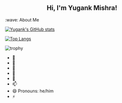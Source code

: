 <p align='center'>
</p>

<h2 align="center">Hi, I'm Yugank Mishra!</h2>

<p>
:wave: About Me


[![Yugank's GitHub stats](https://github-readme-stats.vercel.app/api?username=yugumishra&show_icons=true&theme=dark)](https://github.com/yugumishra/github-readme-stats)

[![Top Langs](https://github-readme-stats.vercel.app/api/top-langs/?username=yugumishra&langs_count=1&layout=compact)](https://github.com/yugumishra/github-readme-stats)
  
![trophy](https://github-profile-trophy.vercel.app/?username=yugumishra&theme=onedark)


</p>

<!--
**yugumishra/yugumishra** is a ✨ _special_ ✨ repository because its `README.md` (this file) appears on your GitHub profile.

Here are some ideas to get you started:
-->

- 🔭 
- 🌱 
- 👯 
- 🤔 
- 💬 
- 📫 
- 😄 Pronouns: he/him
- ⚡ 
